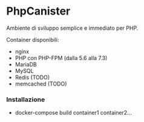 # PhpCanister

Ambiente di sviluppo semplice e immediato per PHP.

Container disponibili:
- nginx
- PHP con PHP-FPM (dalla 5.6 alla 7.3)
- MariaDB
- MySQL
- Redis (TODO)
- memcached (TODO)

### Installazione

- docker-compose build container1 container2...